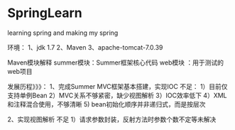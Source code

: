# SpringLearn
learning spring and making my spring


环境：
1、jdk 1.7
2、Maven
3、apache-tomcat-7.0.39

Maven模块解释
summer模块：Summer框架核心代码
web模块   ：用于测试的web项目


发展历程》》》：
1、完成Summer MVC框架基本搭建，实现IOC
    不足： 1）目前仅支持单例Bean
           2）MVC关系不够紧密，缺少视图解析
           3）IOC效率低下
           4）XML和注释混合使用，不够清晰
           5) bean初始化顺序并非递归式，而是按层次

2、实现视图解析
    不足   1）请求参数封装，反射方法时参数个数不定等未解决